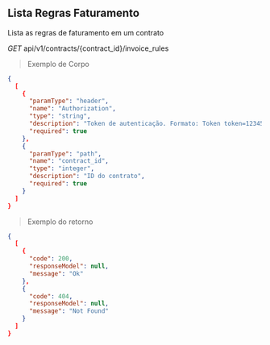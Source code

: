## Lista Regras Faturamento

Lista as regras de faturamento em um contrato

<div class="api-endpoint">
  <div class="endpoint-data">
    <i class="label label-get">GET</i>
     api/v1/contracts/{contract_id}/invoice_rules
  </div>
</div>


> Exemplo de Corpo

```json
{
  [
    {
      "paramType": "header",
      "name": "Authorization",
      "type": "string",
      "description": "Token de autenticação. Formato: Token token=123456",
      "required": true
    },
    {
      "paramType": "path",
      "name": "contract_id",
      "type": "integer",
      "description": "ID do contrato",
      "required": true
    }
  ]
}
```

> Exemplo do retorno

```json
{
  [
    {
      "code": 200,
      "responseModel": null,
      "message": "Ok"
    },
    {
      "code": 404,
      "responseModel": null,
      "message": "Not Found"
    }
  ]
}
```